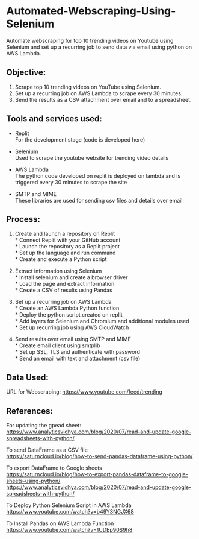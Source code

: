 # Automated-Webscraping-Using-Selenium
Automate webscraping for top 10 trending videos on Youtube using Selenium and set up a recurring job to send data via email using python on AWS Lambda.

## Objective:
  1. Scrape top 10 trending videos on YouTube using Selenium.
  2. Set up a recurring job on AWS Lambda to scrape every 30 minutes.
  3. Send the results as a CSV attachment over email and to a spreadsheet.

## Tools and services used:
  * Replit     
    For the development stage (code is developed here)
    
  * Selenium  
    Used to scrape the youtube website for trending video details
    
  * AWS Lambda  
    The python code developed on replit is deployed on lambda and is triggered every 30 minutes to scrape the site
    
  * SMTP and MIME  
    These libraries are used for sending csv files and details over email

  ## Process:
  1. Create and launch a repository on Replit  
    * Connect Replit with your GitHub account  
    * Launch the repository as a Replit project  
    * Set up the language and run command  
    * Create and execute a Python script  
      
  2. Extract information using Selenium  
    * Install selenium and create a browser driver  
    * Load the page and extract information  
    * Create a CSV of results using Pandas  
      
  3. Set up a recurring job on AWS Lambda  
    * Create an AWS Lambda Python function   
    * Deploy the python script created on replit  
    * Add layers for Selenium and Chromium and additional modules used  
    * Set up recurring job using AWS CloudWatch  
      
  4. Send results over email using SMTP and MIME  
    * Create email client using smtplib  
    * Set up SSL, TLS and authenticate with password  
    * Send an email with text and attachment (csv file)

  ## Data Used:
  URL for Webscraping: https://www.youtube.com/feed/trending

  ## References:
  For updating the gpead sheet:  
  https://www.analyticsvidhya.com/blog/2020/07/read-and-update-google-spreadsheets-with-python/
  
  To send DataFrame as a CSV file  
  https://saturncloud.io/blog/how-to-send-pandas-dataframe-using-python/

  To export DataFrame to Google sheets  
  https://saturncloud.io/blog/how-to-export-pandas-dataframe-to-google-sheets-using-python/  
  https://www.analyticsvidhya.com/blog/2020/07/read-and-update-google-spreadsheets-with-python/

  To Deploy Python Selenium Script in AWS Lambda  
  https://www.youtube.com/watch?v=b49Y3NGJX68

  To Install Pandas on AWS Lambda Function  
  https://www.youtube.com/watch?v=1UDEp90S9h8
